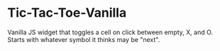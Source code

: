 # Tic-Tac-Toe-Vanilla
Vanilla JS widget that toggles a cell on click between empty, X, and O. Starts with whatever symbol it thinks may be "next". 
